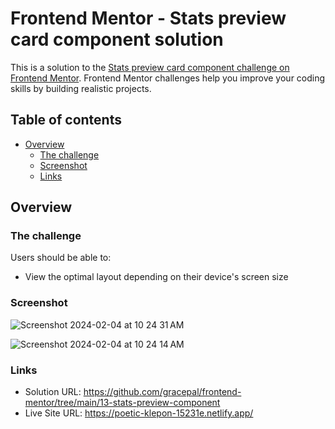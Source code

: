 # Frontend Mentor - Stats preview card component solution

This is a solution to the [Stats preview card component challenge on Frontend Mentor](https://www.frontendmentor.io/challenges/stats-preview-card-component-8JqbgoU62). Frontend Mentor challenges help you improve your coding skills by building realistic projects.

## Table of contents

- [Overview](#overview)
  - [The challenge](#the-challenge)
  - [Screenshot](#screenshot)
  - [Links](#links)

## Overview

### The challenge

Users should be able to:

- View the optimal layout depending on their device's screen size

### Screenshot

![Screenshot 2024-02-04 at 10 24 31 AM](https://github.com/gracepal/frontend-mentor/assets/131278381/0720dd86-f2fe-4552-8f6a-f8ab44d1bc16)

![Screenshot 2024-02-04 at 10 24 14 AM](https://github.com/gracepal/frontend-mentor/assets/131278381/31af1dfc-0ef0-43a2-9c37-56cdc55c5ca7)

### Links

- Solution URL: https://github.com/gracepal/frontend-mentor/tree/main/13-stats-preview-component
- Live Site URL: https://poetic-klepon-15231e.netlify.app/
